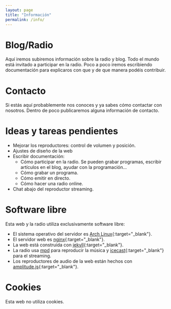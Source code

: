 ```yaml
---
layout: page
title: "Información"
permalink: /info/
---
```


# Blog/Radio

Aquí iremos subiremos información sobre la radio y blog. Todo el mundo está invitado a participar en la radio. Poco a poco iremos escribiendo documentación para explicaros con que y de que manera podéis contribuir.

# Contacto
Si estás aquí probablemente nos conoces y ya sabes cómo contactar con nosotros. Dentro de poco publicaremos alguna información de contacto.

# Ideas y tareas pendientes

- Mejorar los reproductores: control de volumen y posición.
- Ajustes de diseño de la web
- Escribir documentación:
    - Cómo participar en la radio. Se pueden grabar programas, escribir artículos en el blog, ayudar con la programación...
    - Cómo grabar un programa.
    - Cómo emitir en directo.
    - Cómo hacer una radio online.
- Chat abajo del reproductor streaming.

# Software libre

Esta web y la radio utiliza exclusivamente software libre:
- El sistema operativo del servidor es [Arch Linux](https://www.archlinux.org/){:target="_blank"}.
- El servidor web es [nginx](https://www.nginx.com/){:target="_blank"}.
- La web está construida con [jekyll](https://jekyllrb.com/){:target="_blank"}.
- La radio usa [mpd](https://www.musicpd.org/) para reproducir la música y [icecast](https://www.icecast.org/){:target="_blank"} para el streaming.
- Los reproductores de audio de la web están hechos con [amplitude.js](https://521dimensions.com/open-source/amplitudejs){:target="_blank"}.  

# Cookies

Esta web no utiliza cookies.
